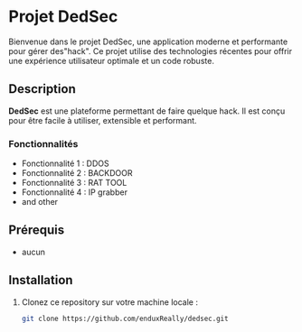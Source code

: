 # Projet DedSec

Bienvenue dans le projet DedSec, une application moderne et performante pour gérer des"hack". Ce projet utilise des technologies récentes pour offrir une expérience utilisateur optimale et un code robuste.

## Description

**DedSec** est une plateforme permettant de faire quelque hack. Il est conçu pour être facile à utiliser, extensible et performant.

### Fonctionnalités
- Fonctionnalité 1 : DDOS
- Fonctionnalité 2 : BACKDOOR
- Fonctionnalité 3 : RAT TOOL
- Fonctionnalité 4 : IP grabber
- and other

## Prérequis
- aucun

## Installation

1. Clonez ce repository sur votre machine locale :

   ```bash
   git clone https://github.com/enduxReally/dedsec.git
